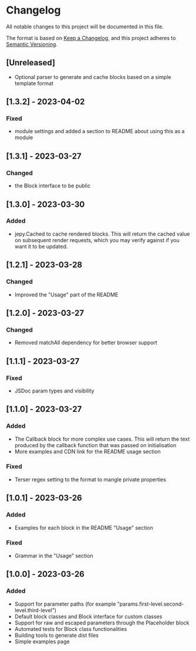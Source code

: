 # Changelog

All notable changes to this project will be documented in this file.

The format is based on [Keep a Changelog](https://keepachangelog.com/en/1.0.0/),
and this project adheres to [Semantic Versioning](https://semver.org/spec/v2.0.0.html).

## [Unreleased]

- Optional parser to generate and cache blocks based on a simple template format 

## [1.3.2] - 2023-04-02

### Fixed

- module settings and added a section to README about using this as a module

## [1.3.1] - 2023-03-27

### Changed

- the Block interface to be public

## [1.3.0] - 2023-03-30

### Added

- jepy.Cached to cache rendered blocks. This will return the cached value on subsequent render requests, which you may verify against if you want it to be updated.

## [1.2.1] - 2023-03-28

### Changed

- Improved the "Usage" part of the README

## [1.2.0] - 2023-03-27

### Changed

- Removed matchAll dependency for better browser support

## [1.1.1] - 2023-03-27

### Fixed

- JSDoc param types and visibility

## [1.1.0] - 2023-03-27

### Added

- The Callback block for more complex use cases. This will return the text produced by the callback function that was passed on initialisation
- More examples and CDN link for the README usage section

### Fixed

- Terser regex setting to the format to mangle private properties

## [1.0.1] - 2023-03-26

### Added

- Examples for each block in the README "Usage" section

### Fixed

- Grammar in the "Usage" section

## [1.0.0] - 2023-03-26

### Added

- Support for parameter paths (for example "params.first-level.second-level.third-level")
- Default block classes and Block interface for custom classes
- Support for raw and escaped parameters through the Placeholder block
- Automated tests for Block class functionalities
- Building tools to generate dist files
- Simple examples page